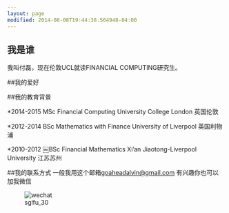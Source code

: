 ```yaml
---
layout: page
modified: 2014-08-08T19:44:38.564948-04:00
---
```



## 我是谁
  我叫付磊，现在伦敦UCL就读FINANCIAL COMPUTING研究生。


##我的爱好 


##我的教育背景

*2014-2015  MSc Financial Computing          University College London  英国伦敦  

*2012-2014  BSc Mathematics with Finance     University of Liverpool    英国利物浦   

*2010-2012  ￼BSc Financial Mathematics        Xi’an Jiaotong-Liverpool University  江苏苏州

##我的联系方式
一般我用这个邮箱<a href="mailto:goaheadalvin@gmail.com">goaheadalvin@gmail.com</a>
有兴趣你也可以加我微信 
<figure >
<img src="/images/goaheadalvin.jpg" alt="wechat">
<figcaption>sglfu_30</figcaption>
</figure>